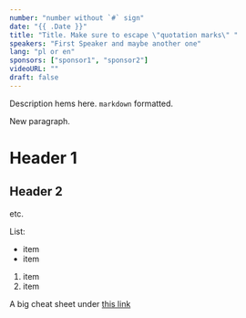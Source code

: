 ```yaml
---
number: "number without `#` sign"
date: "{{ .Date }}"
title: "Title. Make sure to escape \"quotation marks\" "
speakers: "First Speaker and maybe another one"
lang: "pl or en"
sponsors: ["sponsor1", "sponsor2"]
videoURL: ""
draft: false
---
```


Description hems here.
`markdown` formatted.

New paragraph.

# Header 1
## Header 2
etc.

List:

  * item
  * item

  1. item
  2. item

A big cheat sheet under [this link](https://github.com/adam-p/markdown-here/wiki/Markdown-Cheatsheet)